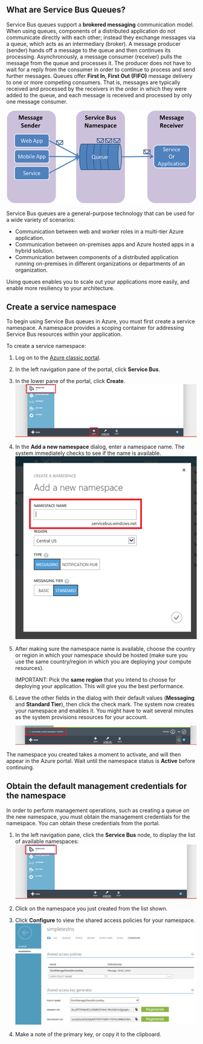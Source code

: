 ## What are Service Bus Queues?

Service Bus queues support a **brokered messaging** communication
model. When using queues, components of a distributed application do not
communicate directly with each other; instead they exchange messages via
a queue, which acts as an intermediary (broker). A message producer (sender)
hands off a message to the queue and then continues its processing.
Asynchronously, a message consumer (receiver) pulls the message from the
queue and processes it. The producer does not have to wait for a reply
from the consumer in order to continue to process and send further
messages. Queues offer **First In, First Out (FIFO)** message delivery
to one or more competing consumers. That is, messages are typically
received and processed by the receivers in the order in which they were
added to the queue, and each message is received and processed by only
one message consumer.

![QueueConcepts](./media/service-bus-java-how-to-create-queue/sb-queues-08.png)

Service Bus queues are a general-purpose technology that can be used for
a wide variety of scenarios:

-   Communication between web and worker roles in a multi-tier
    Azure application.
-   Communication between on-premises apps and Azure hosted apps
    in a hybrid solution.
-   Communication between components of a distributed application
    running on-premises in different organizations or departments of an
    organization.

Using queues enables you to scale out your applications more easily, and
enable more resiliency to your architecture.

## Create a service namespace

To begin using Service Bus queues in Azure, you must first
create a service namespace. A namespace provides a scoping
container for addressing Service Bus resources within your application.

To create a service namespace:

1.  Log on to the [Azure classic portal][].

2.  In the left navigation pane of the portal, click
    **Service Bus**.

3.  In the lower pane of the portal, click **Create**.
	![](./media/service-bus-java-how-to-create-queue/sb-queues-03.png)

4.  In the **Add a new namespace** dialog, enter a namespace name.
    The system immediately checks to see if the name is available.
	![](./media/service-bus-java-how-to-create-queue/sb-queues-04.png)

5.  After making sure the namespace name is available, choose the
    country or region in which your namespace should be hosted (make
    sure you use the same country/region in which you are deploying your
    compute resources).

	IMPORTANT: Pick the **same region** that you intend to choose for
    deploying your application. This will give you the best performance.

6. 	Leave the other fields in the dialog with their default values (**Messaging** and **Standard Tier**), then click the check mark. The system now creates your namespace and enables it. You might have to wait several minutes as the system provisions resources for your account.

	![](./media/service-bus-java-how-to-create-queue/getting-started-multi-tier-27.png)

The namespace you created takes a moment to activate, and will then appear in the Azure portal. Wait until the namespace status is **Active** before continuing.

## Obtain the default management credentials for the namespace

In order to perform management operations, such as creating a queue on
the new namespace, you must obtain the management credentials for the
namespace. You can obtain these credentials from the portal.

1.  In the left navigation pane, click the **Service Bus** node, to
    display the list of available namespaces:
	![](./media/service-bus-java-how-to-create-queue/sb-queues-13.png)

2.  Click on the namespace you just created from the list shown.

3.  Click **Configure** to view the shared access policies for your namespace.
	![](./media/service-bus-java-how-to-create-queue/sb-queues-14.png)

4.  Make a note of the primary key, or copy it to the clipboard.

  [Azure classic portal]: http://manage.windowsazure.com

  [34]: ./media/service-bus-java-how-to-create-queue/VSProperties.png
